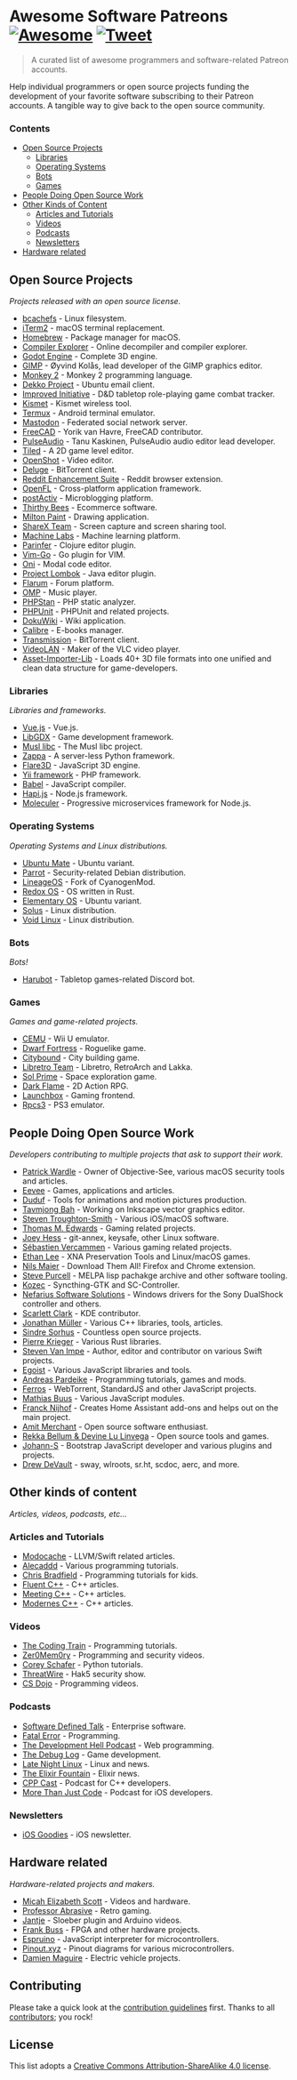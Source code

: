 # Awesome Software Patreons [![Awesome](https://cdn.rawgit.com/sindresorhus/awesome/d7305f38d29fed78fa85652e3a63e154dd8e8829/media/badge.svg)](https://github.com/sindresorhus/awesome) [![Tweet](https://img.shields.io/twitter/url/http/shields.io.svg?style=social)](https://twitter.com/intent/tweet?text=A%20List%20of%20software%20and%20coders%20patreons&url=https://github.com/uraimo/Awesome-Software-Patreons&via=uraimo)

> A curated list of awesome programmers and software-related Patreon accounts.

Help individual programmers or open source projects funding the development of your favorite software subscribing to their Patreon accounts. A tangible way to give back to the open source community.

### Contents

- [Open Source Projects](#open-source-projects)
  - [Libraries](#libraries) 
  - [Operating Systems](#operating-system)
  - [Bots](#bots)
  - [Games](#games)
- [People Doing Open Source Work](#people-doing-open-source-work)
- [Other Kinds of Content](#other-kinds-of-content)
  - [Articles and Tutorials](#articles-and-tutorials)
  - [Videos](#videos)
  - [Podcasts](#podcasta)
  - [Newsletters](#newsletters)
- [Hardware related](#hardware-related)



## Open Source Projects
_Projects released with an open source license._

- [bcachefs](https://www.patreon.com/bcachefs) - Linux filesystem. 
- [iTerm2](https://www.patreon.com/gnachman) - macOS terminal replacement. 
- [Homebrew](https://www.patreon.com/homebrew) - Package manager for macOS.
- [Compiler Explorer](https://www.patreon.com/mattgodbolt) - Online decompiler and compiler explorer. 
- [Godot Engine](https://www.patreon.com/godotengine) - Complete 3D engine. 
- [GIMP](https://www.patreon.com/pippin) - Øyvind Kolås, lead developer of the GIMP graphics editor. 
- [Monkey 2](https://www.patreon.com/monkey2) - Monkey 2 programming language. 
- [Dekko Project](https://www.patreon.com/dekkoproject) - Ubuntu email client. 
- [Improved Initiative](https://www.patreon.com/improvedinitiative) - D&D tabletop role-playing game combat tracker. 
- [Kismet](https://www.patreon.com/kismetwireless) - Kismet wireless tool. 
- [Termux](https://www.patreon.com/termux) - Android terminal emulator. 
- [Mastodon](https://www.patreon.com/mastodon) - Federated social network server. 
- [FreeCAD](https://www.patreon.com/yorikvanhavre) - Yorik van Havre, FreeCAD contributor. 
- [PulseAudio](https://www.patreon.com/tanuk) - Tanu Kaskinen, PulseAudio audio editor lead developer. 
- [Tiled](https://www.patreon.com/bjorn) - A 2D game level editor. 
- [OpenShot](https://www.patreon.com/openshot) - Video editor.
- [Deluge](https://www.patreon.com/deluge_cas) - BitTorrent client. 
- [Reddit Enhancement Suite](https://www.patreon.com/honestbleeps) - Reddit browser extension.
- [OpenFL](https://www.patreon.com/openfl) - Cross-platform application framework. 
- [postActiv](https://www.patreon.com/postActiv) - Microblogging platform. 
- [Thirthy Bees](https://www.patreon.com/thirtybees) - Ecommerce software. 
- [Milton Paint](https://www.patreon.com/serge_rgb) - Drawing application. 
- [ShareX Team](https://www.patreon.com/ShareX) - Screen capture and screen sharing tool. 
- [Machine Labs](https://www.patreon.com/machinelabs) - Machine learning platform.
- [Parinfer](https://www.patreon.com/shaunlebron) - Clojure editor plugin.
- [Vim-Go](https://www.patreon.com/fatih) - Go plugin for VIM.
- [Oni](https://www.patreon.com/onivim) - Modal code editor.
- [Project Lombok](https://www.patreon.com/lombok) - Java editor plugin.
- [Flarum](https://www.patreon.com/flarum) - Forum platform.
- [OMP](https://www.patreon.com/openmusicplayer) - Music player.
- [PHPStan](https://www.patreon.com/phpstan) - PHP static analyzer.
- [PHPUnit](https://www.patreon.com/s_bergmann) - PHPUnit and related projects.
- [DokuWiki](https://www.patreon.com/dokuwiki) - Wiki application.
- [Calibre](https://www.patreon.com/kovidgoyal) - E-books manager.
- [Transmission](https://transmissionbt.com/donate/) - BitTorrent client.
- [VideoLAN](http://www.videolan.org/contribute.html#paypal) - Maker of the VLC video player.
- [Asset-Importer-Lib](https://www.patreon.com/assimp) -  Loads 40+ 3D file formats into one unified and clean data structure for game-developers.

### Libraries 
_Libraries and frameworks._

- [Vue.js](https://www.patreon.com/evanyou) - Vue.js. 
- [LibGDX](https://www.patreon.com/libgdx) - Game development framework.
- [Musl libc](https://www.patreon.com/musl) - The Musl libc project. 
- [Zappa](https://www.patreon.com/zappa) - A server-less Python framework. 
- [Flare3D](https://www.patreon.com/arieln) - JavaScript 3D engine.
- [Yii framework](https://www.patreon.com/samdark) - PHP framework.
- [Babel](https://www.patreon.com/henryzhu) - JavaScript compiler.
- [Hapi.js](https://www.patreon.com/eranhammer) - Node.js framework.
- [Moleculer](https://www.patreon.com/moleculer) - Progressive microservices framework for Node.js.

### Operating Systems
_Operating Systems and Linux distributions._

- [Ubuntu Mate](https://www.patreon.com/ubuntu_mate) - Ubuntu variant. 
- [Parrot](https://www.patreon.com/parrot) - Security-related Debian distribution. 
- [LineageOS](https://www.paypal.me/LineageOS) - Fork of CyanogenMod. 
- [Redox OS](https://www.patreon.com/redox_os) - OS written in Rust.
- [Elementary OS](https://www.patreon.com/elementary) - Ubuntu variant. 
- [Solus](https://www.patreon.com/solus) - Linux distribution. 
- [Void Linux](https://www.patreon.com/xtraeme) - Linux distribution.

### Bots
_Bots!_

- [Harubot](https://www.patreon.com/HaruBot) - Tabletop games-related Discord bot. 

### Games
_Games and game-related projects._

- [CEMU](https://www.patreon.com/cemu) - Wii U emulator. 
- [Dwarf Fortress](https://www.patreon.com/bay12games) - Roguelike game. 
- [Citybound](https://www.patreon.com/citybound) - City building game.
- [Libretro Team](https://www.patreon.com/libretro) - Libretro, RetroArch and Lakka. 
- [Sol Prime](https://www.patreon.com/DigitalEmpireDevelopment) - Space exploration game. 
- [Dark Flame](https://www.patreon.com/BorishDugdum) - 2D Action RPG. 
- [Launchbox](https://www.patreon.com/launchbox) - Gaming frontend. 
- [Rpcs3](https://www.patreon.com/Nekotekina) - PS3 emulator.


## People Doing Open Source Work
_Developers contributing to multiple projects that ask to support their work._

- [Patrick Wardle](https://www.patreon.com/objective_see) - Owner of Objective-See, various macOS security tools and articles.
- [Eevee](https://www.patreon.com/eevee) - Games, applications and articles.
- [Duduf](https://www.patreon.com/duduf) - Tools for animations and motion pictures production. 
- [Tavmjong Bah](https://www.patreon.com/tavmjong) - Working on Inkscape vector graphics editor. 
- [Steven Troughton-Smith](https://www.patreon.com/steventroughtonsmith) - Various iOS/macOS software. 
- [Thomas M. Edwards](https://www.patreon.com/thomasmedwards) - Gaming related projects. 
- [Joey Hess](https://www.patreon.com/joeyh) - git-annex, keysafe, other Linux software.
- [Sébastien Vercammen](https://www.patreon.com/sebastienvercammen) - Various gaming related projects.
- [Ethan Lee](https://www.patreon.com/flibitijibibo) - XNA Preservation Tools and Linux/macOS games.
- [Nils Maier](https://www.patreon.com/nmaier) - Download Them All! Firefox and Chrome extension.
- [Steve Purcell](https://www.patreon.com/sanityinc) - MELPA lisp pachakge archive and other software tooling.
- [Kozec](https://www.patreon.com/kozec) - Syncthing-GTK and SC-Controller.
- [Nefarius Software Solutions](https://www.patreon.com/nefarius) - Windows drivers for the Sony DualShock controller and others. 
- [Scarlett Clark](https://www.patreon.com/sgclark) - KDE contributor.
- [Jonathan Müller](https://www.patreon.com/foonathan) - Various C++ libraries, tools, articles.
- [Sindre Sorhus](https://www.patreon.com/sindresorhus) - Countless open source projects.
- [Pierre Krieger](https://www.patreon.com/tomaka) - Various Rust libraries.
- [Steven Van Impe](https://www.patreon.com/svanimpe) - Author, editor and contributor on various Swift projects. 
- [Egoist](https://www.patreon.com/egoist/overview) - Various JavaScript libraries and tools.
- [Andreas Pardeike](https://www.patreon.com/pardeike) - Programming tutorials, games and mods.
- [Ferros](https://www.patreon.com/feross) - WebTorrent, StandardJS and other JavaScript projects.
- [Mathias Buus](https://www.patreon.com/mafintosh) - Various JavaScript modules.
- [Franck Nijhof](https://www.patreon.com/frenck) - Creates Home Assistant add-ons and helps out on the main project.
- [Amit Merchant](https://www.patreon.com/amitmerchant) - Open source software enthusiast.
- [Rekka Bellum & Devine Lu Linvega](https://www.patreon.com/100) - Open source tools and games.
- [Johann-S](https://www.patreon.com/jservoire) - Bootstrap JavaScript developer and various plugins and projects.
- [Drew DeVault](https://www.patreon.com/sircmpwn) - sway, wlroots, sr.ht, scdoc, aerc, and more.


## Other kinds of content
_Articles, videos, podcasts, etc..._

### Articles and Tutorials

- [Modocache](https://www.patreon.com/modocache) - LLVM/Swift related articles. 
- [Alecaddd](https://www.patreon.com/alecaddd) - Various programming tutorials.
- [Chris Bradfield](https://www.patreon.com/kidscancode) - Programming tutorials for kids. 
- [Fluent C++](https://www.patreon.com/fluentcpp) - C++ articles.
- [Meeting C++](https://www.patreon.com/meetingcpp) - C++ articles.
- [Modernes C++](https://www.patreon.com/rainer_grimm) - C++ articles.

### Videos

- [The Coding Train](https://www.patreon.com/codingtrain) - Programming tutorials.
- [Zer0Mem0ry](https://www.patreon.com/Zer0Mem0ry) - Programming and security videos.
- [Corey Schafer](https://www.patreon.com/coreyms) - Python tutorials.
- [ThreatWire](https://www.patreon.com/ThreatWire) - Hak5 security show.
- [CS Dojo](https://www.patreon.com/csdojo) - Programming videos.


### Podcasts

- [Software Defined Talk](https://www.patreon.com/sdt) - Enterprise software. 
- [Fatal Error](https://www.patreon.com/fatalerror) - Programming.
- [The Development Hell Podcast](https://www.patreon.com/devhell) - Web programming. 
- [The Debug Log](https://www.patreon.com/thedebuglog) - Game development. 
- [Late Night Linux](https://www.patreon.com/LateNightLinux) - Linux and news.
- [The Elixir Fountain](https://www.patreon.com/elixirfountain) - Elixir news. 
- [CPP Cast](https://www.patreon.com/CppCast) - Podcast for C++ developers.
- [More Than Just Code](https://www.patreon.com/mtjc) - Podcast for iOS developers.

### Newsletters

- [iOS Goodies](https://www.patreon.com/iosgoodies) - iOS newsletter. 


## Hardware related
_Hardware-related projects and makers._

- [Micah Elizabeth Scott](https://www.patreon.com/scanlime) - Videos and hardware. 
- [Professor Abrasive](https://www.patreon.com/prof_abrasive) - Retro gaming. 
- [Jantje](https://www.patreon.com/jantje) - Sloeber plugin and Arduino videos.
- [Frank Buss](https://www.patreon.com/frankbuss) - FPGA and other hardware projects.
- [Espruino](https://www.patreon.com/espruino) - JavaScript interpreter for microcontrollers.
- [Pinout.xyz](https://www.patreon.com/gadgetoid) - Pinout diagrams for various microcontrollers.
- [Damien Maguire](https://www.patreon.com/evbmw) - Electric vehicle projects.


## Contributing

Please take a quick look at the [contribution guidelines](https://github.com/uraimo/awesome-software-patreons/blob/master/CONTRIBUTING.md) first. Thanks to all [contributors](https://github.com/uraimo/awesome-software-patreons/graphs/contributors); you rock!


## License

This list adopts a [Creative Commons Attribution-ShareAlike 4.0 license](https://creativecommons.org/licenses/by-sa/4.0/).

